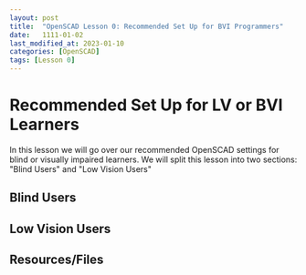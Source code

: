 ```yaml
---
layout: post
title:  "OpenSCAD Lesson 0: Recommended Set Up for BVI Programmers"
date:   1111-01-02
last_modified_at: 2023-01-10
categories: [OpenSCAD]
tags: [Lesson 0]
---
```


# Recommended Set Up for LV or BVI Learners
In this lesson we will go over our recommended OpenSCAD settings for blind or visually impaired learners. We will split this lesson into two sections: "Blind Users" and "Low Vision Users"

## Blind Users

## Low Vision Users

## Resources/Files 
[]()
